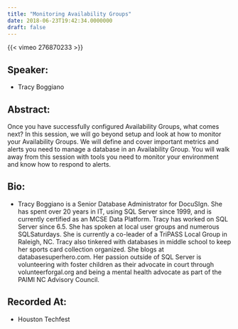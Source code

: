 ```yaml
---
title: "Monitoring Availability Groups"
date: 2018-06-23T19:42:34.0000000
draft: false
---
```


{{< vimeo 276870233 >}}

## Speaker:

 - Tracy Boggiano

## Abstract:

<p>Once you have successfully configured Availability Groups, what comes next? In this session, we will go beyond setup and look at how to monitor your Availability Groups.  We will define and cover important metrics and alerts you need to manage a database in an Availability Group. You will walk away from this session with tools you need to monitor your environment and know how to respond to alerts.</p>

## Bio:

 - <p>Tracy Boggiano is a Senior Database Administrator for DocuSIgn. She has spent over 20 years in IT, using SQL Server since 1999, and is currently certified as an MCSE Data Platform. Tracy has worked on SQL Server since 6.5. She has spoken at local user groups and numerous SQLSaturdays. She is currently a co-leader of a TriPASS Local Group in Raleigh, NC. Tracy also tinkered with databases in middle school to keep her sports card collection organized. She blogs at databasesuperhero.com. Her passion outside of SQL Server is volunteering with foster children as their advocate in court through volunteerforgal.org and being a mental health advocate as part of the PAIMI NC Advisory Council.</p>

## Recorded At:

 - Houston Techfest

